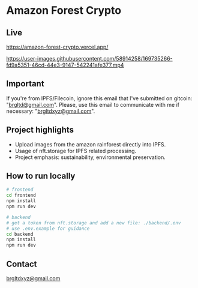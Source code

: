 # Amazon Forest Crypto

## Live

https://amazon-forest-crypto.vercel.app/


https://user-images.githubusercontent.com/58914258/169735266-fd9a5351-46cd-44e3-9147-542241afe377.mp4


## Important

If you're from IPFS/Filecoin, ignore this email that I've submitted on gitcoin: "brgltd@gmail.com".
Please, use this email to communicate with me if necessary: "brgltdxyz@gmail.com".

## Project highlights

- Upload images from the amazon rainforest directly into IPFS.
- Usage of nft.storage for IPFS related processing.
- Project emphasis: sustainability, environmental preservation.

## How to run locally

```bash
# frontend
cd frontend
npm install
npm run dev

# backend
# get a token from nft.storage and add a new file: ./backend/.env
# use .env.example for guidance
cd backend
npm install
npm run dev
```

## Contact

brgltdxyz@gmail.com
